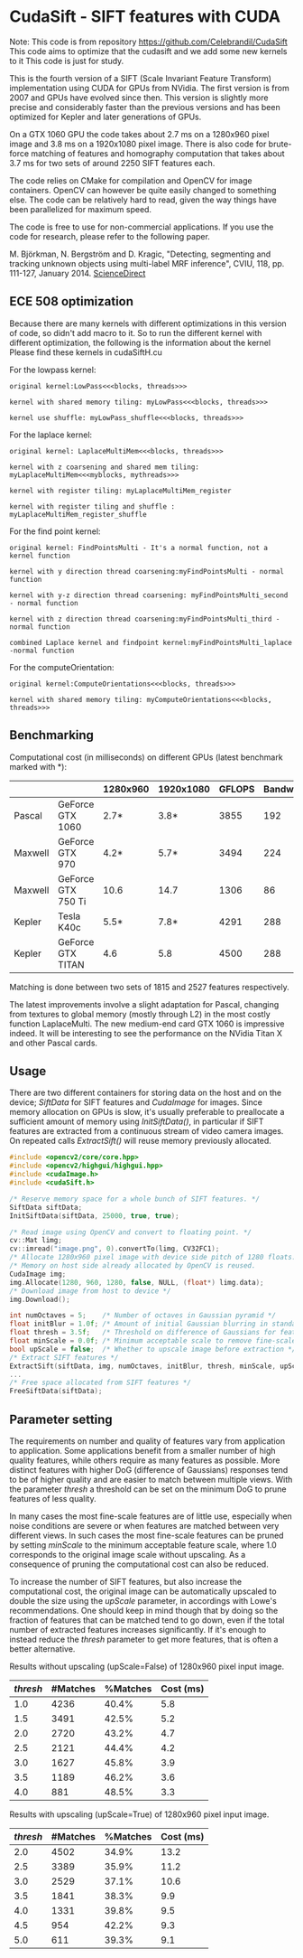 # CudaSift - SIFT features with CUDA
Note: This code is from repository https://github.com/Celebrandil/CudaSift
This code aims to optimize that the cudasift and we add some new kernels to it
This code is just for study.


This is the fourth version of a SIFT (Scale Invariant Feature Transform) implementation using CUDA for GPUs from NVidia. The first version is from 2007 and GPUs have evolved since then. This version is slightly more precise and considerably faster than the previous versions and has been optimized for Kepler and later generations of GPUs.

On a GTX 1060 GPU the code takes about 2.7 ms on a 1280x960 pixel image and 3.8 ms on a 1920x1080 pixel image. There is also code for brute-force matching of features and homography computation that takes about 3.7 ms for two sets of around 2250 SIFT features each.

The code relies on CMake for compilation and OpenCV for image containers. OpenCV can however be quite easily changed to something else. The code can be relatively hard to read, given the way things have been parallelized for maximum speed.

The code is free to use for non-commercial applications. If you use the code for research, please refer to the following paper.

M. Bj&ouml;rkman, N. Bergstr&ouml;m and D. Kragic, "Detecting, segmenting and tracking unknown objects using multi-label MRF inference", CVIU, 118, pp. 111-127, January 2014. [ScienceDirect](http://www.sciencedirect.com/science/article/pii/S107731421300194X)

## ECE 508 optimization
Because there are many kernels with different optimizations in this version of code, so didn't add macro to it.
So to run the different kernel with different optimization, the following is the information about the kernel
Please find these kernels in cudaSiftH.cu

For the lowpass kernel: 

    original kernel:LowPass<<<blocks, threads>>>

    kernel with shared memory tiling: myLowPass<<<blocks, threads>>>

    kernel use shuffle: myLowPass_shuffle<<<blocks, threads>>>


For the laplace kernel:

    original kernel: LaplaceMultiMem<<<blocks, threads>>>

    kernel with z coarsening and shared mem tiling: myLaplaceMultiMem<<<myblocks, mythreads>>>

    kernel with register tiling: myLaplaceMultiMem_register

    kernel with register tiling and shuffle : myLaplaceMultiMem_register_shuffle


For the find point kernel: 

    original kernel: FindPointsMulti - It's a normal function, not a kernel function

    kernel with y direction thread coarsening:myFindPointsMulti - normal function

    kernel with y-z direction thread coarsening: myFindPointsMulti_second - normal function

    kernel with z direction thread coarsening:myFindPointsMulti_third -normal function

    combined Laplace kernel and findpoint kernel:myFindPointsMulti_laplace -normal function


For the computeOrientation:

    original kernel:ComputeOrientations<<<blocks, threads>>>

    kernel with shared memory tiling: myComputeOrientations<<<blocks, threads>>>

## Benchmarking

Computational cost (in milliseconds) on different GPUs (latest benchmark marked with *):

|         |                     | 1280x960 | 1920x1080 |  GFLOPS  | Bandwidth | Matching |
| ------- | ------------------- | -------| ---------| ---------- | --------|--------|
| Pascal  | GeForce GTX 1060    |   2.7* |     3.8* |	   3855  |    192  |   3.7* |
| Maxwell | GeForce GTX 970     |   4.2* |     5.7*  |    3494    |  224    |   4.2*  |
| Maxwell | GeForce GTX 750 Ti  | 10.6   |   14.7   |    1306    |   86    |   3.2  |
| Kepler  | Tesla K40c          |  5.5*   |    7.8*   |    4291    |  288    |   8.1*  |
| Kepler  | GeForce GTX TITAN   |  4.6   |    5.8   |    4500    |  288    |   2.5  |

Matching is done between two sets of 1815 and 2527 features respectively. 
 
The latest improvements involve a slight adaptation for Pascal, changing from textures to global memory (mostly through L2) in the most costly function LaplaceMulti. The new medium-end card GTX 1060 is impressive indeed. It will be interesting to see the performance on the NVidia Titan X and other Pascal cards.

## Usage

There are two different containers for storing data on the host and on the device; *SiftData* for SIFT features and *CudaImage* for images. Since memory allocation on GPUs is slow, it's usually preferable to preallocate a sufficient amount of memory using *InitSiftData()*, in particular if SIFT features are extracted from a continuous stream of video camera images. On repeated calls *ExtractSift()* will reuse memory previously allocated.
~~~c
#include <opencv2/core/core.hpp>
#include <opencv2/highgui/highgui.hpp>
#include <cudaImage.h>
#include <cudaSift.h>

/* Reserve memory space for a whole bunch of SIFT features. */
SiftData siftData;
InitSiftData(siftData, 25000, true, true);

/* Read image using OpenCV and convert to floating point. */
cv::Mat limg;
cv::imread("image.png", 0).convertTo(limg, CV32FC1);
/* Allocate 1280x960 pixel image with device side pitch of 1280 floats. */ 
/* Memory on host side already allocated by OpenCV is reused.           */
CudaImage img;
img.Allocate(1280, 960, 1280, false, NULL, (float*) limg.data);
/* Download image from host to device */
img.Download();

int numOctaves = 5;    /* Number of octaves in Gaussian pyramid */
float initBlur = 1.0f; /* Amount of initial Gaussian blurring in standard deviations */
float thresh = 3.5f;   /* Threshold on difference of Gaussians for feature pruning */
float minScale = 0.0f; /* Minimum acceptable scale to remove fine-scale features */
bool upScale = false;  /* Whether to upscale image before extraction */
/* Extract SIFT features */
ExtractSift(siftData, img, numOctaves, initBlur, thresh, minScale, upScale);
...
/* Free space allocated from SIFT features */
FreeSiftData(siftData);

~~~

## Parameter setting

The requirements on number and quality of features vary from application to application. Some applications benefit from a smaller number of high quality features, while others require as many features as possible. More distinct features with higher DoG (difference of Gaussians) responses tend to be of higher quality and are easier to match between multiple views. With the parameter *thresh* a threshold can be set on the minimum DoG to prune features of less quality. 

In many cases the most fine-scale features are of little use, especially when noise conditions are severe or when features are matched between very different views. In such cases the most fine-scale features can be pruned by setting *minScale* to the minimum acceptable feature scale, where 1.0 corresponds to the original image scale without upscaling. As a consequence of pruning the computational cost can also be reduced.

To increase the number of SIFT features, but also increase the computational cost, the original image can be automatically upscaled to double the size using the *upScale* parameter, in accordings with Lowe's recommendations. One should keep in mind though that by doing so the fraction of features that can be matched tend to go down, even if the total number of extracted features increases significantly. If it's enough to instead reduce the *thresh* parameter to get more features, that is often a better alternative.

Results without upscaling (upScale=False) of 1280x960 pixel input image. 

| *thresh* | #Matches | %Matches | Cost (ms) |
|-----------|----------|----------|-----------|
|    1.0    |   4236   |   40.4%  |    5.8    |
|    1.5    |   3491   |   42.5%  |    5.2    |
|    2.0    |   2720   |   43.2%  |    4.7    |
|    2.5    |   2121   |   44.4%  |    4.2    |
|    3.0    |   1627   |   45.8%  |    3.9    |
|    3.5    |   1189   |   46.2%  |    3.6    |
|    4.0    |    881   |   48.5%  |    3.3    |


Results with upscaling (upScale=True) of 1280x960 pixel input image.

| *thresh* | #Matches | %Matches | Cost (ms) |
|-----------|----------|----------|-----------|
|    2.0    |   4502   |   34.9%  |   13.2    |
|    2.5    |   3389   |   35.9%  |   11.2    |
|    3.0    |   2529   |   37.1%  |   10.6    |
|    3.5    |   1841   |   38.3%  |    9.9    |
|    4.0    |   1331   |   39.8%  |    9.5    |
|    4.5    |    954   |   42.2%  |    9.3    |
|    5.0    |    611   |   39.3%  |    9.1    |
